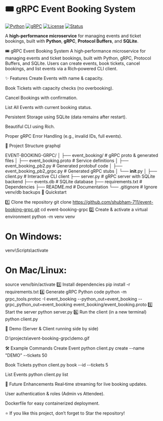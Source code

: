# 🎟️ gRPC Event Booking System  

[![Python](https://img.shields.io/badge/Python-3.10%2B-blue.svg)](https://www.python.org/)
[![gRPC](https://img.shields.io/badge/gRPC-Python-green.svg)](https://grpc.io/)
[![License](https://img.shields.io/badge/License-MIT-yellow.svg)](LICENSE)
[![Status](https://img.shields.io/badge/Project-Active-brightgreen.svg)]()

A **high‑performance microservice** for managing events and ticket bookings, built with **Python**, **gRPC**, **Protocol Buffers**, and **SQLite**.  


🎟️ gRPC Event Booking System
A high‑performance microservice for managing events and ticket bookings, built with Python, gRPC, Protocol Buffers, and SQLite.
Users can create events, book tickets, cancel bookings, and list events via a Rich‑powered CLI client.

✨ Features
Create Events with name & capacity.

Book Tickets with capacity checks (no overbooking).

Cancel Bookings with confirmation.

List All Events with current booking status.

Persistent Storage using SQLite (data remains after restart).

Beautiful CLI using Rich.

Proper gRPC Error Handling (e.g., invalid IDs, full events).

📂 Project Structure
graphql

EVENT-BOOKING-GRPC/
│
├── event_booking/                 # gRPC proto & generated files
│   ├── event_booking.proto        # Service definitions
│   ├── event_booking_pb2.py       # Generated protobuf code
│   ├── event_booking_pb2_grpc.py  # Generated gRPC stubs
│   └── __init__.py
│
├── client.py                      # Interactive CLI client
├── server.py                      # gRPC server with SQLite backend
├── events.db                      # SQLite database
├── requirements.txt               # Dependencies
├── README.md                      # Documentation
└── .gitignore                     # Ignore venv/db backups
🚀 Quickstart

1️⃣ Clone the repository
git clone https://github.com/shubham-711/event-booking-grpc.git
cd event-booking-grpc
2️⃣ Create & activate a virtual environment
python -m venv venv
# On Windows:
venv\Scripts\activate
# On Mac/Linux:
source venv/bin/activate
3️⃣ Install dependencies
pip install -r requirements.txt
4️⃣ Generate gRPC Python code
python -m grpc_tools.protoc -I event_booking --python_out=event_booking --grpc_python_out=event_booking event_booking/event_booking.proto
5️⃣ Start the server
python server.py
6️⃣ Run the client (in a new terminal)
python client.py

🎥 Demo
(Server & Client running side by side)

D:\projects\event-booking-grpc\demo.gif

🛠 Example Commands
Create Event
python client.py create --name "DEMO" --tickets 50

Book Tickets
python client.py book --id <id generated> --tickets 5

List Events
python client.py list


🔮 Future Enhancements
Real‑time streaming for live booking updates.

User authentication & roles (Admin vs Attendee).

Dockerfile for easy containerized deployment.


⭐ If you like this project, don’t forget to Star the repository!
